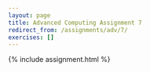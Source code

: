 ```yaml
---
layout: page
title: Advanced Computing Assignment 7
redirect_from: /assignments/adv/7/
exercises: []
---
```


{% include assignment.html %}
